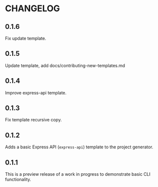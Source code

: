 # CHANGELOG

## 0.1.6

Fix update template.

## 0.1.5

Update template, add docs/contributing-new-templates.md

## 0.1.4

Improve express-api template.

## 0.1.3

Fix template recursive copy.

## 0.1.2

Adds a basic Express API (`express-api`) template to the project generator.

## 0.1.1

This is a preview release of a work in progress to demonstrate basic CLI
functionality.
